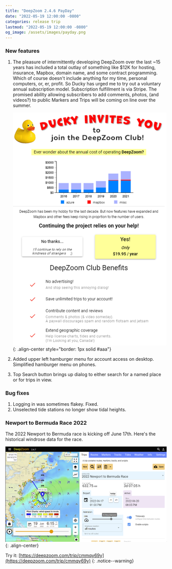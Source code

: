 ```yaml
---
title: "DeepZoom 2.4.6 PayDay"
date: "2022-05-19 12:00:00 -0800"
categories: release trip
lastmod: "2022-05-19 12:00:00 -0800"
og_image: /assets/images/payday.png
---
```


### New features

1. The pleasure of intermittently developing DeepZoom over the last ~15 years has included a total outlay of something like $12K for hosting, insurance, Mapbox, domain name, and some contract programming.
   Which of course doesn't include anything for my time, personal computers, or, er, profit. So Ducky has urged me to try out a voluntary annual subscription model. Subscription fulfillment is via Stripe.
   The promised ability allowing subscribers to add comments, photos, (and videos?) to public Markers and Trips will be coming on line over the summer.

    ![](/assets/images/payday.png){: .align-center style="border: 1px solid #aaa"}
2. Added upper left hamburger menu for account access on desktop.  Simplified hamburger menu on phones.

3. Top Search button brings up dialog to either search for a named place or for trips in view.

### Bug fixes

1. Logging in was sometimes flakey. Fixed.
2. Unselected tide stations no longer show tidal heights.

### Newport to Bermuda Race 2022

The 2022 Newport to Bermuda race is kicking off June 17th.  Here's the historical windrose data for the race.

[![](/assets/images/NewportBermuda2022.png)](https://deepzoom.com/trip/cmmqy69y){: .align-center}

Try it: [https://deepzoom.com/trip/cmmqy69y](https://deepzoom.com/trip/cmmqy69y)
{: .notice--warning}